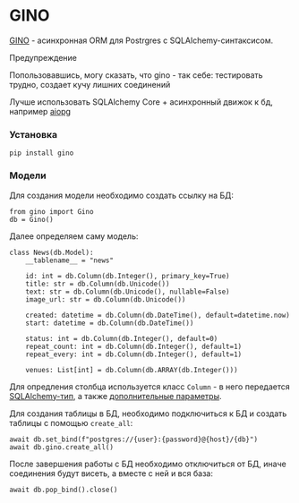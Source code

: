 # GINO

[GINO](https://github.com/fantix/gino) - асинхронная ORM для Postrgres с SQLAlchemy-синтаксисом.

Предупреждение

Попользовавшись, могу сказать, что gino - так себе: тестировать трудно, создает кучу лишних соединений

Лучше использовать SQLAlchemy Core + асинхронный движок к бд, например [aiopg](https://github.com/aio-libs/aiopg)

### Установка

```text
pip install gino
```

### Модели

Для создания модели необходимо создать ссылку на БД:

```text
from gino import Gino
db = Gino()
```

Далее определяем саму модель:

```text
class News(db.Model):
    __tablename__ = "news"

    id: int = db.Column(db.Integer(), primary_key=True)
    title: str = db.Column(db.Unicode())
    text: str = db.Column(db.Unicode(), nullable=False)
    image_url: str = db.Column(db.Unicode())

    created: datetime = db.Column(db.DateTime(), default=datetime.now)
    start: datetime = db.Column(db.DateTime())

    status: int = db.Column(db.Integer(), default=0)
    repeat_count: int = db.Column(db.Integer(), default=1)
    repeat_every: int = db.Column(db.Integer(), default=1)

    venues: List[int] = db.Column(db.ARRAY(db.Integer()))
```

Для опредления столбца используется класс `Column` - в него передается [SQLAlchemy-тип](http://docs.sqlalchemy.org/en/latest/core/type_basics.html), а также [дополнительные параметры](http://docs.sqlalchemy.org/en/latest/core/metadata.html#sqlalchemy.schema.Column).

Для создания таблицы в БД, необходимо подключиться к БД и создать таблицы с помощью `create_all`:

```text
await db.set_bind(f"postgres://{user}:{password}@{host}/{db}")
await db.gino.create_all()
```

После завершения работы с БД необходимо отключиться от БД, иначе соединения будут висеть, а вместе с ней и вся база:

```text
await db.pop_bind().close()
```

